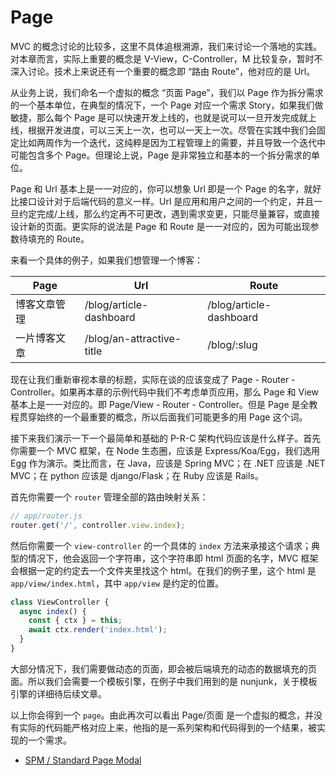 # Page

MVC 的概念讨论的比较多，这里不具体追根溯源，我们来讨论一个落地的实践。对本章而言，实际上重要的概念是 V-View，C-Controller，M 比较复杂，暂时不深入讨论。技术上来说还有一个重要的概念即 “路由 Route”，他对应的是 Url。

从业务上说，我们命名一个虚拟的概念 “页面 Page”，我们以 Page 作为拆分需求的一个基本单位，在典型的情况下，一个 Page 对应一个需求 Story，如果我们做敏捷，那么每个 Page 是可以快速开发上线的，也就是说可以一旦开发完成就上线，根据开发进度，可以三天上一次，也可以一天上一次。尽管在实践中我们会固定比如两周作为一个迭代，这纯粹是因为工程管理上的需要，并且导致一个迭代中可能包含多个 Page。但理论上说，Page 是非常独立和基本的一个拆分需求的单位。

Page 和 Url 基本上是一一对应的，你可以想象 Url 即是一个 Page 的名字，就好比接口设计对于后端代码的意义一样。Url 是应用和用户之间的一个约定，并且一旦约定完成/上线，那么约定再不可更改，遇到需求变更，只能尽量兼容，或直接设计新的页面。更实际的说法是 Page 和 Route 是一一对应的，因为可能出现参数待填充的 Route。

来看一个具体的例子，如果我们想管理一个博客：

| Page       | Url                       | Route                   |
|------------|---------------------------|-------------------------|
| 博客文章管理 | /blog/article-dashboard   | /blog/article-dashboard |
| 一片博客文章 | /blog/an-attractive-title | /blog/:slug             |

现在让我们重新审视本章的标题，实际在谈的应该变成了 Page - Router - Controller。如果再本章的示例代码中我们不考虑单页应用，那么 Page 和 View 基本上是一一对应的。即 Page/View - Router - Controller。但是 Page 是全教程贯穿始终的一个最重要的概念，所以后面我们可能更多的用 Page 这个词。

接下来我们演示一下一个最简单和基础的 P-R-C 架构代码应该是什么样子。首先你需要一个 MVC 框架，在 Node 生态圈，应该是 Express/Koa/Egg，我们选用 Egg 作为演示。类比而言，在 Java，应该是 Spring MVC；在 .NET 应该是 .NET MVC；在 python 应该是 django/Flask；在 Ruby 应该是 Rails。

首先你需要一个 `router` 管理全部的路由映射关系：

```javascript
// app/router.js
router.get('/', controller.view.index);
```

然后你需要一个 `view-controller` 的一个具体的 `index` 方法来承接这个请求；典型的情况下，他会返回一个字符串，这个字符串即 html 页面的名字，MVC 框架会根据一定的约定去一个文件夹里找这个 html。在我们的例子里，这个 html 是 `app/view/index.html`，其中 `app/view` 是约定的位置。

```javascript
class ViewController {
  async index() {
    const { ctx } = this;
    await ctx.render('index.html');
  }
}
```

大部分情况下，我们需要做动态的页面，即会被后端填充的动态的数据填充的页面。所以我们会需要一个模板引擎，在例子中我们用到的是 nunjunk，关于模板引擎的详细待后续文章。

以上你会得到一个 `page`。由此再次可以看出 Page/页面 是一个虚拟的概念，并没有实际的代码能严格对应上来，他指的是一系列架构和代码得到的一个结果，被实现的一个需求。

* [SPM / Standard Page Modal](./spm/)
